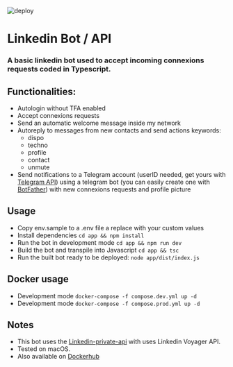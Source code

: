 ![deploy](https://github.com/busshi/linkedin_bot_api/actions/workflows/deploy.yml/badge.svg)

# Linkedin Bot / API

### A basic linkedin bot used to accept incoming connexions requests coded in Typescript.

## Functionalities:

- Autologin without TFA enabled
- Accept connexions requests
- Send an automatic welcome message inside my network
- Autoreply to messages from new contacts and send actions keywords:
  - dispo
  - techno
  - profile
  - contact
  - unmute
- Send notifications to a Telegram account (userID needed, get yours with [Telegram API](https://core.telegram.org/bots/api#getting-updates)) using a telegram bot (you can easily create one with [BotFather](https://telegram.me/BotFather)) with new connexions requests and profile picture

## Usage

- Copy env.sample to a .env file a replace with your custom values
- Install dependencies `cd app && npm install`
- Run the bot in development mode `cd app && npm run dev`
- Build the bot and transpile into Javascript `cd app && tsc`
- Run the built bot ready to be deployed: `node app/dist/index.js`

## Docker usage

- Development mode `docker-compose -f compose.dev.yml up -d`
- Development mode `docker-compose -f compose.prod.yml up -d`

## Notes

- This bot uses the [Linkedin-private-api](https://github.com/eilonmore/linkedin-private-api) with uses Linkedin Voyager API.
- Tested on macOS.
- Also available on [Dockerhub](https://hub.docker.com/repository/docker/busshi/linkedin_bot_api)
